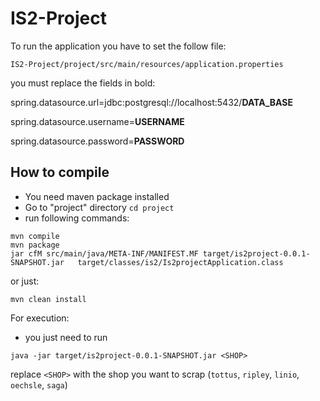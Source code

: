 # IS2-Project
To run the application you have to set the follow file:

```IS2-Project/project/src/main/resources/application.properties```


you must replace the fields in bold:

spring.datasource.url=jdbc:postgresql://localhost:5432/**DATA_BASE**

spring.datasource.username=**USERNAME**

spring.datasource.password=**PASSWORD**

## How to compile
- You need maven package installed 
- Go to "project" directory ```cd project```
- run following commands:
```
mvn compile  
mvn package  
jar cfM src/main/java/META-INF/MANIFEST.MF target/is2project-0.0.1-SNAPSHOT.jar   target/classes/is2/Is2projectApplication.class
```
or just:
```
mvn clean install
```
For execution:
- you just need to run
```
java -jar target/is2project-0.0.1-SNAPSHOT.jar <SHOP>
```
replace ```<SHOP>``` with the shop you want to scrap (```tottus```, ```ripley```, ```linio```, ```oechsle```, ```saga```)


